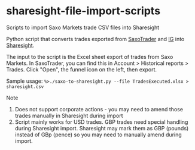 # sharesight-file-import-scripts
Scripts to import Saxo Markets trade CSV files into Sharesight


Python script that converts trades exported from [SaxoTrader](https://www.saxotrader.com) and [IG](https://www.ig.com/) into [Sharesight](https://www.sharesight.com/).

The input to the script is the Excel sheet export of trades from Saxo Markets. In SaxoTrader, you can find this in Account > Historical reports > Trades. Click "Open", the funnel icon on the left, then export.
                             
Sample usage:
```%>./saxo-to-sharesight.py --file TradesExecuted.xlsx > sharesight.csv```

Note
1. Does not support corporate actions - you may need to amend those trades manually in Sharesight during import
2. Script mainly works for USD trades. GBP trades need special handling during Sharesight import. Sharesight may mark them as GBP (pounds) instead of GBp (pence) so you may need to manually amend during import. 

